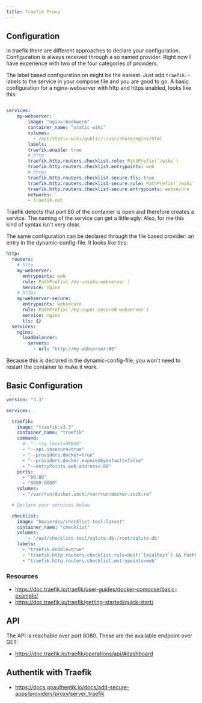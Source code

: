 ```yaml
---
title: Traefik Proxy
---
```


## Configuration
In traefik there are different approaches to declare your configuration.
Configuration is always received through a so named provider. Right now I have experience with two of the four categories of providers.

The label based configuration on might be the easiest. Just add `traefik.`-labels to the service in your compose file and you are good to go.
A basic configuration for a nginx-webserver with http and https enabled, looks like this:
```yaml

services:
    my-webserver:
        image: "nginx:bookworm"
        container_name: "static-wiki"
        volumes:
          - /opt/static-wiki/public/:/usr/share/nginx/html
        labels:
        traefik.enable: true
        # http
        traefik.http.routers.checklist.rule: PathPrefix(`/wiki`)
        traefik.http.routers.checklist.entrypoints: web
        # https
        traefik.http.routers.checklist-secure.tls: true
        traefik.http.routers.checklist-secure.rule: PathPrefix(`/wiki`)
        traefik.http.routers.checklist-secure.entrypoints: websecure
        networks:
        - traefik-net
```
Traefik detects that port 80 of the container is open and therefore creates a service. The naming of the service can get a little ugly.
Also, for me this kind of syntax isn't very clear.

The same configuration can be declared through the file based provider: an entry in the dynamic-config-file. It looks like this:
```yaml
http:
  routers:
    # http
    my-webserver:
      entrypoints: web
      rule: PathPrefix(`/my-unsafe-webserver`)
      service: nginx
    # https
    my-webserver-secure:
      entrypoints: websecure
      rule: PathPrefix(`/my-super-secured-webserver`)
      service: nginx
      tls: {}
  services:
    nginx:
      loadBalancer:
        servers:
          - url: "http://my-webserver:80"
```
Because this is declared in the dynamic-config-file, you won't need to restart the container to make it work.

## Basic Configuration

```yaml
version: "3.3"

services:

  traefik:
    image: "traefik:v3.3"
    container_name: "traefik"
    command:
      #- "--log.level=DEBUG"
      - "--api.insecure=true"
      - "--providers.docker=true"
      - "--providers.docker.exposedbydefault=false"
      - "--entryPoints.web.address=:80"
    ports:
      - "80:80"
      - "8080:8080"
    volumes:
      - "/var/run/docker.sock:/var/run/docker.sock:ro"

  # Declare your services below

  checklist:
    image: "hmaierdev/checklist-tool:latest"
    container_name: "checklist"
    volumes:
        - '/opt/checklist-tool/sqlite.db:/root/sqlite.db'
    labels:
      - "traefik.enable=true"
      - "traefik.http.routers.checklist.rule=Host(`localhost`) && PathPrefix(`/checklist`)"
      - "traefik.http.routers.checklist.entrypoints=web"
```


### Resources

- https://doc.traefik.io/traefik/user-guides/docker-compose/basic-example/
- https://doc.traefik.io/traefik/getting-started/quick-start/

## API

The API is reachable over port 8080. These are the available endpoint over GET:

- https://doc.traefik.io/traefik/operations/api/#dashboard


## Authentik with Traefik

- https://docs.goauthentik.io/docs/add-secure-apps/providers/proxy/server_traefik
